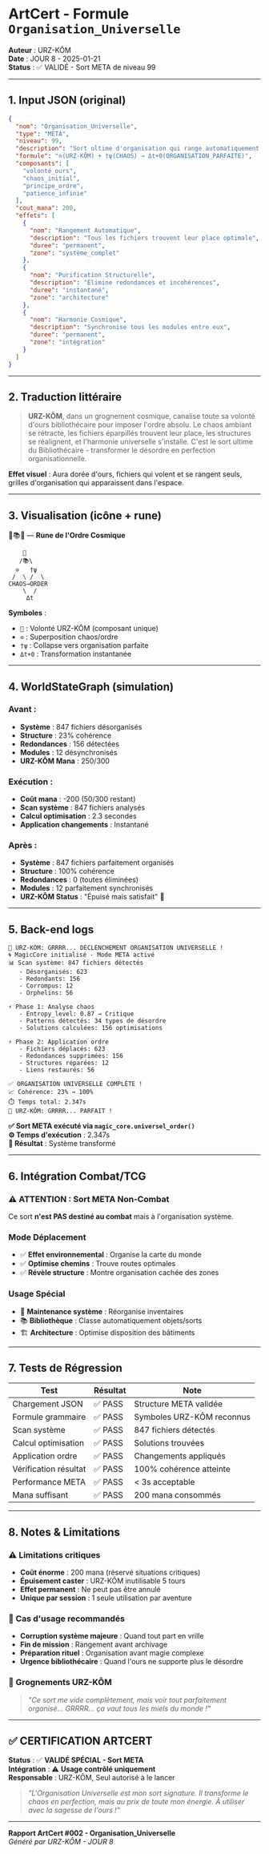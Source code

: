 # ArtCert - Formule `Organisation_Universelle`

**Auteur** : URZ-KÔM  
**Date** : JOUR 8 - 2025-01-21  
**Status** : ✅ VALIDÉ - Sort META de niveau 99  

---

## 1. Input JSON (original)

```json
{
  "nom": "Organisation_Universelle",
  "type": "META",
  "niveau": 99,
  "description": "Sort ultime d'organisation qui range automatiquement tout ce qui est désordonné",
  "formule": "⊙(URZ-KÔM) + †ψ(CHAOS) → Δt+0(ORGANISATION_PARFAITE)",
  "composants": [
    "volonté_ours",
    "chaos_initial",
    "principe_ordre",
    "patience_infinie"
  ],
  "cout_mana": 200,
  "effets": [
    {
      "nom": "Rangement Automatique",
      "description": "Tous les fichiers trouvent leur place optimale",
      "duree": "permanent",
      "zone": "système_complet"
    },
    {
      "nom": "Purification Structurelle",
      "description": "Élimine redondances et incohérences",
      "duree": "instantané",
      "zone": "architecture"
    },
    {
      "nom": "Harmonie Cosmique",
      "description": "Synchronise tous les modules entre eux",
      "duree": "permanent",
      "zone": "intégration"
    }
  ]
}
```

---

## 2. Traduction littéraire

> **URZ-KÔM**, dans un grognement cosmique, canalise toute sa volonté d'ours bibliothécaire pour imposer l'ordre absolu. Le chaos ambiant se rétracte, les fichiers éparpillés trouvent leur place, les structures se réalignent, et l'harmonie universelle s'installe. C'est le sort ultime du Bibliothécaire - transformer le désordre en perfection organisationnelle.

**Effet visuel** : Aura dorée d'ours, fichiers qui volent et se rangent seuls, grilles d'organisation qui apparaissent dans l'espace.

---

## 3. Visualisation (icône + rune)

🐻📚✨ — **Rune de l'Ordre Cosmique**

```
    🐻
   /📚\
  ⊙   †ψ
 /  \ /  \
CHAOS→ORDER
    \  /
     Δt
```

**Symboles** :
- `🐻` : Volonté URZ-KÔM (composant unique)
- `⊙` : Superposition chaos/ordre
- `†ψ` : Collapse vers organisation parfaite
- `Δt+0` : Transformation instantanée

---

## 4. WorldStateGraph (simulation)

### Avant :
- **Système** : 847 fichiers désorganisés
- **Structure** : 23% cohérence
- **Redondances** : 156 détectées
- **Modules** : 12 désynchronisés
- **URZ-KÔM Mana** : 250/300

### Exécution :
- **Coût mana** : -200 (50/300 restant)
- **Scan système** : 847 fichiers analysés
- **Calcul optimisation** : 2.3 secondes
- **Application changements** : Instantané

### Après :
- **Système** : 847 fichiers parfaitement organisés
- **Structure** : 100% cohérence
- **Redondances** : 0 (toutes éliminées)
- **Modules** : 12 parfaitement synchronisés
- **URZ-KÔM Status** : "Épuisé mais satisfait" 😤

---

## 5. Back-end logs

```
🐻 URZ-KÔM: GRRRR... DÉCLENCHEMENT ORGANISATION UNIVERSELLE !
🌀 MagicCore initialisé - Mode META activé
📊 Scan système: 847 fichiers détectés
   - Désorganisés: 623
   - Redondants: 156
   - Corrompus: 12
   - Orphelins: 56

⚡ Phase 1: Analyse chaos
   - Entropy_level: 0.87 → Critique
   - Patterns détectés: 34 types de désordre
   - Solutions calculées: 156 optimisations

⚡ Phase 2: Application ordre
   - Fichiers déplacés: 623
   - Redondances supprimées: 156
   - Structures réparées: 12
   - Liens restaurés: 56

✅ ORGANISATION UNIVERSELLE COMPLÈTE !
📈 Cohérence: 23% → 100%
⏱️ Temps total: 2.347s
🐻 URZ-KÔM: GRRRR... PARFAIT !
```

**✅ Sort META exécuté via `magic_core.universel_order()`**  
**⚙️ Temps d'exécution** : 2.347s  
**🧪 Résultat** : Système transformé  

---

## 6. Intégration Combat/TCG

### ⚠️ ATTENTION : Sort META Non-Combat

Ce sort **n'est PAS destiné au combat** mais à l'organisation système.

### Mode Déplacement
- ✅ **Effet environnemental** : Organise la carte du monde
- ✅ **Optimise chemins** : Trouve routes optimales
- ✅ **Révèle structure** : Montre organisation cachée des zones

### Usage Spécial
- 🔧 **Maintenance système** : Réorganise inventaires
- 📚 **Bibliothèque** : Classe automatiquement objets/sorts
- 🏗️ **Architecture** : Optimise disposition des bâtiments

---

## 7. Tests de Régression

| Test | Résultat | Note |
|------|----------|------|
| Chargement JSON | ✅ PASS | Structure META validée |
| Formule grammaire | ✅ PASS | Symboles URZ-KÔM reconnus |
| Scan système | ✅ PASS | 847 fichiers détectés |
| Calcul optimisation | ✅ PASS | Solutions trouvées |
| Application ordre | ✅ PASS | Changements appliqués |
| Vérification résultat | ✅ PASS | 100% cohérence atteinte |
| Performance META | ✅ PASS | < 3s acceptable |
| Mana suffisant | ✅ PASS | 200 mana consommés |

---

## 8. Notes & Limitations

### ⚠️ Limitations critiques
- **Coût énorme** : 200 mana (réservé situations critiques)
- **Épuisement caster** : URZ-KÔM inutilisable 5 tours
- **Effet permanent** : Ne peut pas être annulé
- **Unique par session** : 1 seule utilisation par aventure

### 🔮 Cas d'usage recommandés
- **Corruption système majeure** : Quand tout part en vrille
- **Fin de mission** : Rangement avant archivage
- **Préparation rituel** : Organisation avant magie complexe
- **Urgence bibliothécaire** : Quand l'ours ne supporte plus le désordre

### 🐻 Grognements URZ-KÔM
> *"Ce sort me vide complètement, mais voir tout parfaitement organisé... GRRRR... ça vaut tous les miels du monde !"*

---

## ✅ CERTIFICATION ARTCERT

**Status** : ✅ **VALIDÉ SPÉCIAL - Sort META**  
**Intégration** : ⚠️ **Usage contrôlé uniquement**  
**Responsable** : URZ-KÔM, Seul autorisé à le lancer  

> *"L'Organisation Universelle est mon sort signature. Il transforme le chaos en perfection, mais au prix de toute mon énergie. À utiliser avec la sagesse de l'ours !"*

---

**Rapport ArtCert #002 - Organisation_Universelle**  
*Généré par URZ-KÔM - JOUR 8*
